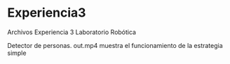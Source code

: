 # Experiencia3
Archivos Experiencia 3 Laboratorio Robótica

Detector de personas. out.mp4 muestra el funcionamiento de la estrategia simple

